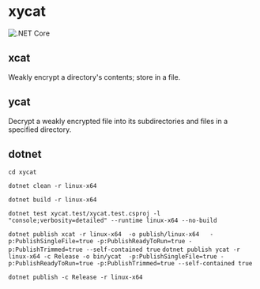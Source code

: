 # xycat

![.NET Core](https://github.com/JonathanWheelhouse/xycat/workflows/.NET%20Core/badge.svg)

## xcat

Weakly encrypt a directory's contents; store in a file.

## ycat

Decrypt a weakly encrypted file into its subdirectories and files in a specified directory.

## dotnet

`cd xycat`

`dotnet clean -r linux-x64`

`dotnet build -r linux-x64`

`dotnet test xycat.test/xycat.test.csproj -l "console;verbosity=detailed" --runtime linux-x64 --no-build`


`dotnet publish xcat -r linux-x64  -o publish/linux-x64   -p:PublishSingleFile=true -p:PublishReadyToRun=true -p:PublishTrimmed=true --self-contained true`
`dotnet publish ycat -r linux-x64 -c Release -o bin/ycat  -p:PublishSingleFile=true -p:PublishReadyToRun=true -p:PublishTrimmed=true --self-contained true`

`dotnet publish -c Release -r linux-x64`
